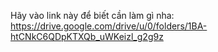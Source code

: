 Hãy vào link này để biết cần làm gì nha: https://drive.google.com/drive/u/0/folders/1BA-htCNkC6QDpKTXQb_uWKeizl_g2g9z
